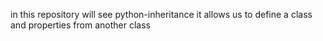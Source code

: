 in this repository will see
python-inheritance
it allows us to define a class and properties
from another class
